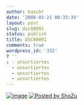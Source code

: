 ```yaml
---
author: bascht
date: '2008-03-21 00:35:35'
layout: post
slug: dsc00001
status: publish
title: DSC00001
comments: true
wordpress_id: '332'
? ''
: - unsortiertes
  - unsortiertes
  - unsortiertes
  - unsortiertes
---
```


[![image](http://media.shozu.com/cache/portal/media/a8e3c8/16777223_journal)](http://media.shozu.com/cache/portal/media/a8e3c8/16777223)
[![Posted by ShoZu](http://www.shozu.com/resources/messages/logo_blog.gif)](http://www.shozu.com/portal/?utm_source=upload&utm_medium=graphic&utm_campaign=upload_graphic/)



